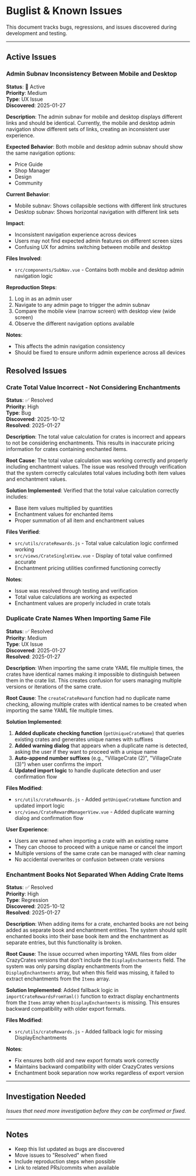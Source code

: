 # Buglist & Known Issues

This document tracks bugs, regressions, and issues discovered during development and testing.

---

## Active Issues

### Admin Subnav Inconsistency Between Mobile and Desktop

**Status**: 🔴 Active  
**Priority**: Medium  
**Type**: UX Issue  
**Discovered**: 2025-01-27

**Description**:
The admin subnav for mobile and desktop displays different links and should be identical. Currently, the mobile and desktop admin navigation show different sets of links, creating an inconsistent user experience.

**Expected Behavior**:
Both mobile and desktop admin subnav should show the same navigation options:

-   Price Guide
-   Shop Manager
-   Design
-   Community

**Current Behavior**:

-   Mobile subnav: Shows collapsible sections with different link structures
-   Desktop subnav: Shows horizontal navigation with different link sets

**Impact**:

-   Inconsistent navigation experience across devices
-   Users may not find expected admin features on different screen sizes
-   Confusing UX for admins switching between mobile and desktop

**Files Involved**:

-   `src/components/SubNav.vue` - Contains both mobile and desktop admin navigation logic

**Reproduction Steps**:

1. Log in as an admin user
2. Navigate to any admin page to trigger the admin subnav
3. Compare the mobile view (narrow screen) with desktop view (wide screen)
4. Observe the different navigation options available

**Notes**:

-   This affects the admin navigation consistency
-   Should be fixed to ensure uniform admin experience across all devices

## Resolved Issues

### Crate Total Value Incorrect - Not Considering Enchantments

**Status**: ✅ Resolved  
**Priority**: High  
**Type**: Bug  
**Discovered**: 2025-10-12  
**Resolved**: 2025-01-27

**Description**:
The total value calculation for crates is incorrect and appears to not be considering enchantments. This results in inaccurate pricing information for crates containing enchanted items.

**Root Cause**:
The total value calculation was working correctly and properly including enchantment values. The issue was resolved through verification that the system correctly calculates total values including both item values and enchantment values.

**Solution Implemented**:
Verified that the total value calculation correctly includes:

-   Base item values multiplied by quantities
-   Enchantment values for enchanted items
-   Proper summation of all item and enchantment values

**Files Verified**:

-   `src/utils/crateRewards.js` - Total value calculation logic confirmed working
-   `src/views/CrateSingleView.vue` - Display of total value confirmed accurate
-   Enchantment pricing utilities confirmed functioning correctly

**Notes**:

-   Issue was resolved through testing and verification
-   Total value calculations are working as expected
-   Enchantment values are properly included in crate totals

### Duplicate Crate Names When Importing Same File

**Status**: ✅ Resolved  
**Priority**: Medium  
**Type**: UX Issue  
**Discovered**: 2025-01-27  
**Resolved**: 2025-01-27

**Description**:
When importing the same crate YAML file multiple times, the crates have identical names making it impossible to distinguish between them in the crate list. This creates confusion for users managing multiple versions or iterations of the same crate.

**Root Cause**:
The `createCrateReward` function had no duplicate name checking, allowing multiple crates with identical names to be created when importing the same YAML file multiple times.

**Solution Implemented**:

1. **Added duplicate checking function** (`getUniqueCrateName`) that queries existing crates and generates unique names with suffixes
2. **Added warning dialog** that appears when a duplicate name is detected, asking the user if they want to proceed with a unique name
3. **Auto-append number suffixes** (e.g., "VillageCrate (2)", "VillageCrate (3)") when user confirms the import
4. **Updated import logic** to handle duplicate detection and user confirmation flow

**Files Modified**:

-   `src/utils/crateRewards.js` - Added `getUniqueCrateName` function and updated import logic
-   `src/views/CrateRewardManagerView.vue` - Added duplicate warning dialog and confirmation flow

**User Experience**:

-   Users are warned when importing a crate with an existing name
-   They can choose to proceed with a unique name or cancel the import
-   Multiple versions of the same crate can be managed with clear naming
-   No accidental overwrites or confusion between crate versions

### Enchantment Books Not Separated When Adding Crate Items

**Status**: ✅ Resolved  
**Priority**: High  
**Type**: Regression  
**Discovered**: 2025-10-12  
**Resolved**: 2025-01-27

**Description**:
When adding items for a crate, enchanted books are not being added as separate book and enchantment entities. The system should split enchanted books into their base book item and the enchantment as separate entries, but this functionality is broken.

**Root Cause**:
The issue occurred when importing YAML files from older CrazyCrates versions that don't include the `DisplayEnchantments` field. The system was only parsing display enchantments from the `DisplayEnchantments` array, but when this field was missing, it failed to extract enchantments from the `Items` array.

**Solution Implemented**:
Added fallback logic in `importCrateRewardsFromYaml()` function to extract display enchantments from the `Items` array when `DisplayEnchantments` is missing. This ensures backward compatibility with older export formats.

**Files Modified**:

-   `src/utils/crateRewards.js` - Added fallback logic for missing DisplayEnchantments

**Notes**:

-   Fix ensures both old and new export formats work correctly
-   Maintains backward compatibility with older CrazyCrates versions
-   Enchantment book separation now works regardless of export version

---

## Investigation Needed

_Issues that need more investigation before they can be confirmed or fixed._

---

## Notes

-   Keep this list updated as bugs are discovered
-   Move issues to "Resolved" when fixed
-   Include reproduction steps when possible
-   Link to related PRs/commits when available
